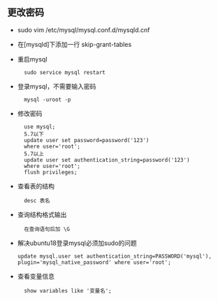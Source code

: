 ## 更改密码
- sudo vim /etc/mysql/mysql.conf.d/mysqld.cnf
- 在[mysqld]下添加一行 skip-grant-tables
- 重启mysql

        sudo service mysql restart
- 登录mysql，不需要输入密码

        mysql -uroot -p
- 修改密码

        use mysql;
        5.7以下
        update user set password=password('123') 
        where user='root'; 
        5.7以上
        update user set authentication_string=password('123') 
        where user='root'; 
        flush privileges;
- 查看表的结构

        desc 表名
- 查询结构格式输出

        在查询语句后加 \G
- 解决ubuntu18登录mysql必须加sudo的问题

      update mysql.user set authentication_string=PASSWORD('mysql'), plugin='mysql_native_password' where user='root';

- 查看变量信息

        show variables like '变量名';
